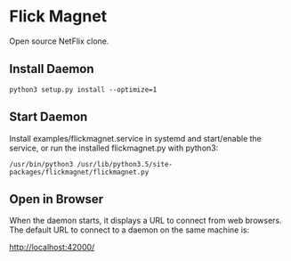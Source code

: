 # Flick Magnet

Open source NetFlix clone.

## Install Daemon

```
python3 setup.py install --optimize=1
```

## Start Daemon

Install examples/flickmagnet.service in systemd and start/enable the service, or run the installed flickmagnet.py with python3:

```
/usr/bin/python3 /usr/lib/python3.5/site-packages/flickmagnet/flickmagnet.py
```

## Open in Browser

When the daemon starts, it displays a URL to connect from web browsers. The default URL to connect to a daemon on the same machine is:

[http://localhost:42000/](http://localhost:42000/)
